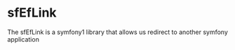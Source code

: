 sfEfLink
========

The sfEfLink is a symfony1 library that allows us redirect to another symfony application
